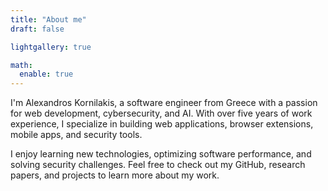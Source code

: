 ```yaml
---
title: "About me"
draft: false

lightgallery: true

math:
  enable: true
---
```

 I'm Alexandros Kornilakis, a software engineer from Greece with a passion for web development, cybersecurity, and AI. With over five years of work experience, I specialize in building web applications, browser extensions, mobile apps, and security tools.

I enjoy learning new technologies, optimizing software performance, and solving security challenges. Feel free to check out my GitHub, research papers, and projects to learn more about my work. 
